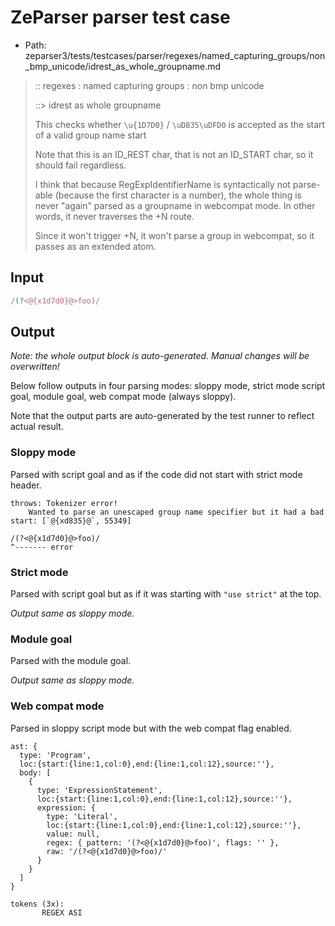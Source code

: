 # ZeParser parser test case

- Path: zeparser3/tests/testcases/parser/regexes/named_capturing_groups/non_bmp_unicode/idrest_as_whole_groupname.md

> :: regexes : named capturing groups : non bmp unicode
>
> ::> idrest as whole groupname
>
> This checks whether `\u{1D7D0}` / `\uD835\uDFD0` is accepted as the start of a valid group name start
>
> Note that this is an ID_REST char, that is not an ID_START char, so it should fail regardless.
>
> I think that because RegExpIdentifierName is syntactically not parse-able (because the first character is a number), the whole thing is never "again" parsed as a groupname in webcompat mode. In other words, it never traverses the +N route.
>
> Since it won't trigger +N, it won't parse a group in webcompat, so it passes as an extended atom.

## Input

`````js
/(?<@{x1d7d0}@>foo)/
`````

## Output

_Note: the whole output block is auto-generated. Manual changes will be overwritten!_

Below follow outputs in four parsing modes: sloppy mode, strict mode script goal, module goal, web compat mode (always sloppy).

Note that the output parts are auto-generated by the test runner to reflect actual result.

### Sloppy mode

Parsed with script goal and as if the code did not start with strict mode header.

`````
throws: Tokenizer error!
    Wanted to parse an unescaped group name specifier but it had a bad start: [`@{xd835}@`, 55349]

/(?<@{x1d7d0}@>foo)/
^------- error
`````

### Strict mode

Parsed with script goal but as if it was starting with `"use strict"` at the top.

_Output same as sloppy mode._

### Module goal

Parsed with the module goal.

_Output same as sloppy mode._

### Web compat mode

Parsed in sloppy script mode but with the web compat flag enabled.

`````
ast: {
  type: 'Program',
  loc:{start:{line:1,col:0},end:{line:1,col:12},source:''},
  body: [
    {
      type: 'ExpressionStatement',
      loc:{start:{line:1,col:0},end:{line:1,col:12},source:''},
      expression: {
        type: 'Literal',
        loc:{start:{line:1,col:0},end:{line:1,col:12},source:''},
        value: null,
        regex: { pattern: '(?<@{x1d7d0}@>foo)', flags: '' },
        raw: '/(?<@{x1d7d0}@>foo)/'
      }
    }
  ]
}

tokens (3x):
       REGEX ASI
`````

